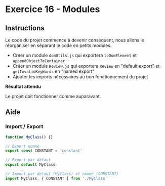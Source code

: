 # Exercice 16 - Modules

## Instructions

Le code du projet commence à devenir conséquent, nous allons le réorganiser en séparant le code en petits modules.

* Créer un module `domUtils.js` qui exportera `toDomElement` et `appendObjectToContainer`
* Créer un module `Review.js` qui exportera `Review` en "default export" et `getInvalidKeyWords` en "named export"
* Ajouter les imports nécessaires au bon fonctionnement du projet

**Résultat attendu**

Le projet doit fonctionner comme auparavant.

## Aide

### Import / Export

```js
function MyClass() {}

// Export nommé
export const CONSTANT = 'constant'

// Export par défaut
export default MyClass
```

```js
// Import par défaut (MyClass) et nommé (CONSTANT)
import MyClass, { CONSTANT } from './MyClass'
```

